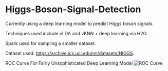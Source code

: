 # Higgs-Boson-Signal-Detection

Currently using a deep learning model to predict Higgs boson signals.

Techniques used include vLDA and vKNN + deep learning via H2O.

Spark used for sampling a smaller dataset.

Dataset used: https://archive.ics.uci.edu/ml/datasets/HIGGS.

ROC Curve For Fairly Unsophisticated Deep Learning Model
![ROC Curve](https://scontent.fbed1-2.fna.fbcdn.net/v/t35.0-12/25434471_526181207751331_647601436_o.png?oh=a51b4b9749099d5e3d21b5bed9d6da42&oe=5A35A8DE)
